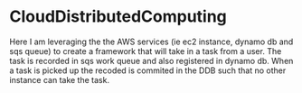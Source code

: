 # CloudDistributedComputing

Here I am leveraging the  the AWS services (ie ec2 instance, dynamo db  and sqs queue) to create a framework that will take in a task
from a user. The task is recorded in sqs work queue  and also registered in dynamo db. When a task is picked up 
the recoded is commited in the DDB such that no other instance can take the task.

